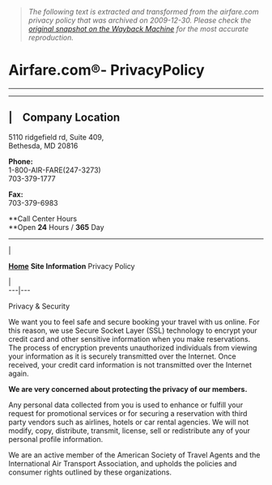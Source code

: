 > *The following text is extracted and transformed from the airfare.com privacy policy that was archived on 2009-12-30. Please check the [original snapshot on the Wayback Machine](https://web.archive.org/web/20091230223243id_/http%3A//www.airfare.com/airfare3/sitecontent/PrivacyPolicy.aspx) for the most accurate reproduction.*

# Airfare.com®- PrivacyPolicy

* * *

* * *

|     Company Location  
---  
  
  
5110 ridgefield rd, Suite 409,   
Bethesda, MD 20816 

**Phone:**  
1-800-AIR-FARE(247-3273)    
703-379-1777  

**Fax:**  
703-379-6983 

**Call Center Hours  
**Open **24** Hours / **365** Day

  
  
  
* * *

  


| 

**[ Home](https://web.archive.org/web/20091230223243id_/http%3A//www.airfare.com/airfare3/default.aspx)** **Site Information** Privacy Policy

|   
---|---  
  
Privacy & Security   
  
  
We want you to feel safe and secure booking your travel with us online. For this reason, we use Secure Socket Layer (SSL) technology to encrypt your credit card and other sensitive information when you make reservations. The process of encryption prevents unauthorized individuals from viewing your information as it is securely transmitted over the Internet. Once received, your credit card information is not transmitted over the Internet again.

**We are very concerned about protecting the privacy of our members.**

Any personal data collected from you is used to enhance or fulfill your request for promotional services or for securing a reservation with third party vendors such as airlines, hotels or car rental agencies. We will not modify, copy, distribute, transmit, license, sell or redistribute any of your personal profile information. 

We are an active member of the American Society of Travel Agents and the International Air Transport Association, and upholds the policies and consumer rights outlined by these organizations.
